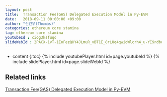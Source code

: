 ```yaml
---
layout: post
title:  Transaction Fee(GAS) Delegated Execution Model in Py-EVM
date:   2018-09-11 00:00:00 +09:00
author: "신건우(Thomas)"
categories: ethereum core stamina
tag: ethereum core stamina
youtubeId : ciog3ksfuqo
slideWebId : 2PACX-1vT-1EoFezQHY4JLmuR_vBT1E_8rLUq4qwioWlcrh4_u-YI9ndbqDUCfmc4vRwkv4VREr2iFmNvugPL1
---
```

* content
{:toc}
{% include youtubePlayer.html id=page.youtubeId %}
{% include slidePlayer.html id=page.slideWebId %}

## Related links

[Transaction Fee(GAS) Delegated Execution Model in Py-EVM](https://medium.com/onther-tech/transaction-fee-gas-delegated-execution-model-in-py-evm-f2d57cea1008)
